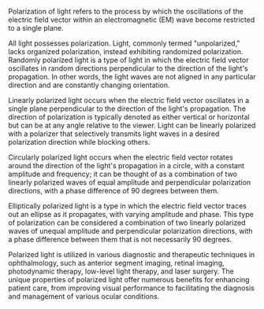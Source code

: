 Polarization of light refers to the process by which the oscillations of the electric field vector within an electromagnetic (EM) wave become restricted to a single plane.

All light possesses polarization. Light, commonly termed "unpolarized," lacks organized polarization, instead exhibiting randomized polarization. Randomly polarized light is a type of light in which the electric field vector oscillates in random directions perpendicular to the direction of the light's propagation. In other words, the light waves are not aligned in any particular direction and are constantly changing orientation.

Linearly polarized light occurs when the electric field vector oscillates in a single plane perpendicular to the direction of the light's propagation. The direction of polarization is typically denoted as either vertical or horizontal but can be at any angle relative to the viewer. Light can be linearly polarized with a polarizer that selectively transmits light waves in a desired polarization direction while blocking others.

Circularly polarized light occurs when the electric field vector rotates around the direction of the light's propagation in a circle, with a constant amplitude and frequency; it can be thought of as a combination of two linearly polarized waves of equal amplitude and perpendicular polarization directions, with a phase difference of 90 degrees between them.

Elliptically polarized light is a type in which the electric field vector traces out an ellipse as it propagates, with varying amplitude and phase. This type of polarization can be considered a combination of two linearly polarized waves of unequal amplitude and perpendicular polarization directions, with a phase difference between them that is not necessarily 90 degrees.

Polarized light is utilized in various diagnostic and therapeutic techniques in ophthalmology, such as anterior segment imaging, retinal imaging, photodynamic therapy, low-level light therapy, and laser surgery. The unique properties of polarized light offer numerous benefits for enhancing patient care, from improving visual performance to facilitating the diagnosis and management of various ocular conditions.